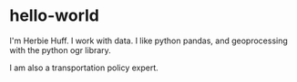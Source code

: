 # hello-world

I'm Herbie Huff. I work with data. I like python pandas, and geoprocessing with the python ogr library. 

I am also a transportation policy expert.
